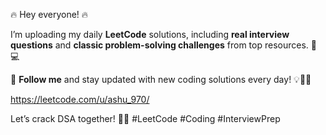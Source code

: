 🔥 Hey everyone! 🔥  

I’m uploading my daily **LeetCode** solutions, including **real interview questions** and **classic problem-solving challenges** from top resources. 🚀💻  

📌 **Follow me** and stay updated with new coding solutions every day! 💡👨‍💻

https://leetcode.com/u/ashu_970/

Let’s crack DSA together! 💪✨ #LeetCode #Coding #InterviewPrep  
